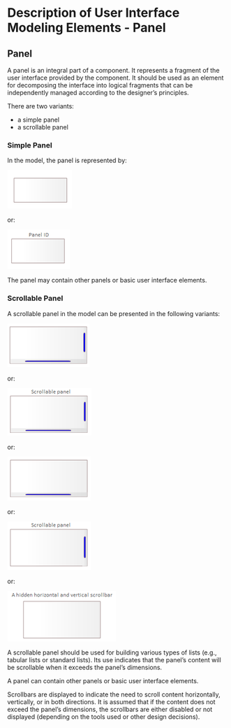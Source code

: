 # Description of User Interface Modeling Elements - Panel

## Panel

A panel is an integral part of a component. It represents a fragment of the user interface provided by the component. It should be used as an element for decomposing the interface into logical fragments that can be independently managed according to the designer’s principles.

There are two variants:

* a simple panel
* a scrollable panel

### Simple Panel

In the model, the panel is represented by:

![Panel](../../img/ui-panel.png)

or:

![Panel](../../img/ui-panel-name.png)

The panel may contain other panels or basic user interface elements.

### Scrollable Panel

A scrollable panel in the model can be presented in the following variants:

![Panel](../../img/ui-scrollable-panel-horizontal-vertical.png)

or:

![Panel](../../img/ui-scrollable-panel-name-horizontal-vertical.png)

or:

![Panel](../../img/ui-scrollable-panel-horizontal.png)

or:

![Panel](../../img/ui-scrollable-panel-vertical.png)

or:

![Panel](../../img/ui-scrollable-panel-name-hidden-horizontal-vertical.png)

A scrollable panel should be used for building various types of lists (e.g., tabular lists or standard lists). Its use indicates that the panel’s content will be scrollable when it exceeds the panel’s dimensions.

A panel can contain other panels or basic user interface elements.

Scrollbars are displayed to indicate the need to scroll content horizontally, vertically, or in both directions. It is assumed that if the content does not exceed the panel’s dimensions, the scrollbars are either disabled or not displayed (depending on the tools used or other design decisions).
